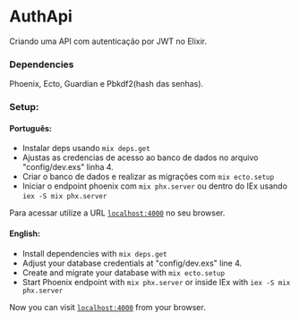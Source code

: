 # AuthApi

Criando uma API com autenticação por JWT no Elixir.

### Dependencies
Phoenix, Ecto, Guardian e Pbkdf2(hash das senhas).



### Setup:

#### Português:

  * Instalar deps usando `mix deps.get`
  * Ajustas as credencias de acesso ao banco de dados no arquivo "config/dev.exs" linha 4.
  * Criar o banco de dados e realizar as migrações com `mix ecto.setup`
  * Iniciar o endpoint phoenix com `mix phx.server` ou dentro do IEx usando `iex -S mix phx.server`

Para acessar utilize a URL [`localhost:4000`](http://localhost:4000) no seu browser.



#### English:

  * Install dependencies with `mix deps.get`
  * Adjust your database credentials at "config/dev.exs" line 4.
  * Create and migrate your database with `mix ecto.setup`
  * Start Phoenix endpoint with `mix phx.server` or inside IEx with `iex -S mix phx.server`

Now you can visit [`localhost:4000`](http://localhost:4000) from your browser.
